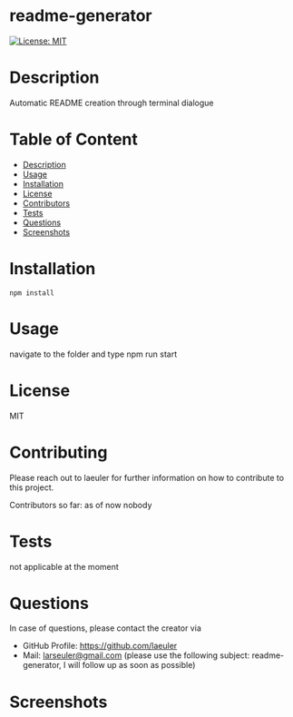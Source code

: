 # readme-generator

[![License: MIT](https://img.shields.io/badge/License-MIT-green.svg)](https://opensource.org/licenses/MIT)

# Description

Automatic README creation through terminal dialogue

# Table of Content

- [Description](#Description)
- [Usage](#Usage)
- [Installation](#Installation)
- [License](#License)
- [Contributors](#Contributors)
- [Tests](#Tests)
- [Questions](#Questions)
- [Screenshots](#Screenshots)

# Installation

`npm install`

# Usage

navigate to the folder and type npm run start

# License

MIT

# Contributing

Please reach out to laeuler for further information on how to contribute to this project.

Contributors so far:
as of now nobody

# Tests

not applicable at the moment

# Questions

In case of questions, please contact the creator via

- GitHub Profile: https://github.com/laeuler
- Mail: larseuler@gmail.com (please use the following subject: readme-generator, I will follow up as soon as possible)

# Screenshots
